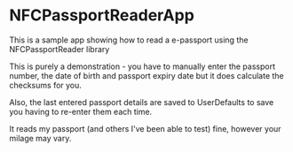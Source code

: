 # NFCPassportReaderApp

This is a sample app showing how to read a e-passport using the NFCPassportReader library 


This is purely a demonstration - you have to manually enter the passport number, the date of birth and passport expiry date but it does calculate the checksums for you.

Also, the last entered passport details are saved to UserDefaults to save you having to re-enter them each time.

It reads my passport (and others I've been able to test) fine, however your milage may vary.

